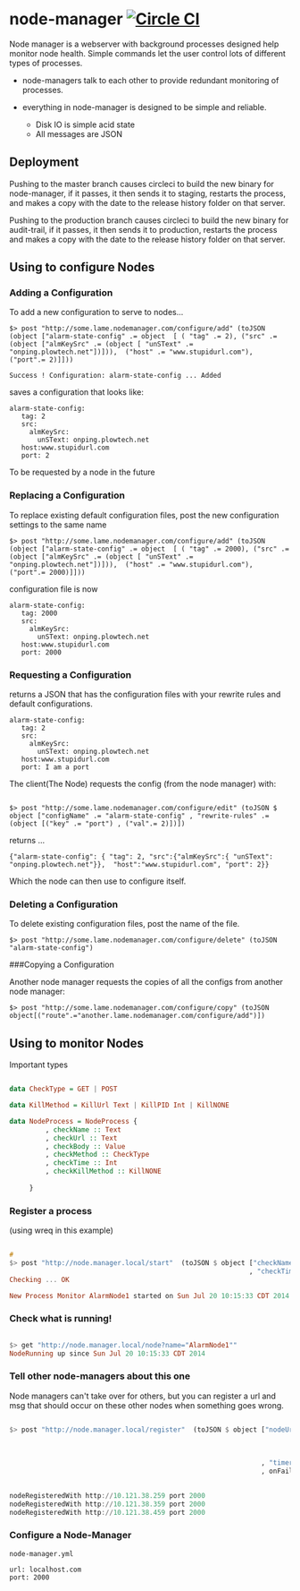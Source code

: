# node-manager [![Circle CI](https://circleci.com/gh/plow-technologies/node-manager.png?style=shield)](https://circleci.com/gh/plow-technologies/node-manager)

Node manager is a webserver with background processes designed help monitor node health.
Simple commands let the user control lots of different types of processes. 

* node-managers talk to each other to provide redundant monitoring of processes.

* everything in node-manager is designed to be simple and reliable.
  * Disk IO is simple acid state
  * All messages are JSON


## Deployment

Pushing to the master branch causes circleci to build the new binary for node-manager, if it passes, it then sends it to staging, restarts the process, and makes a copy with the date to the release history folder on that server.

Pushing to the production branch causes circleci to build the new binary for audit-trail, if it passes, it then sends it to production, restarts the process and makes a copy with the date to the release history folder on that server.

## Using to configure Nodes

### Adding a Configuration

To add a new configuration to serve to nodes...

```
$> post "http://some.lame.nodemanager.com/configure/add" (toJSON (object ["alarm-state-config" .= object  [ ( "tag" .= 2), ("src" .= (object ["almKeySrc" .= (object [ "unSText" .=  "onping.plowtech.net"])])),  ("host" .= "www.stupidurl.com"), ("port".= 2)]]))

Success ! Configuration: alarm-state-config ... Added

```
saves a configuration that looks like:

```
alarm-state-config:
   tag: 2
   src:
     almKeySrc:
       unSText: onping.plowtech.net
   host:www.stupidurl.com
   port: 2

```
To be requested by a node in the future

### Replacing a Configuration

To replace existing default configuration files, post the new configuration settings to the same name

```
$> post "http://some.lame.nodemanager.com/configure/add" (toJSON (object ["alarm-state-config" .= object  [ ( "tag" .= 2000), ("src" .= (object ["almKeySrc" .= (object [ "unSText" .=  "onping.plowtech.net"])])),  ("host" .= "www.stupidurl.com"), ("port".= 2000)]]))

```
configuration file is now

```
alarm-state-config:
   tag: 2000
   src:
     almKeySrc:
       unSText: onping.plowtech.net
   host:www.stupidurl.com
   port: 2000

```


### Requesting a Configuration
returns a JSON that has the configuration files with your rewrite rules and default configurations.

```
alarm-state-config:
   tag: 2
   src:
     almKeySrc:
       unSText: onping.plowtech.net
   host:www.stupidurl.com
   port: I am a port

```
The client(The Node) requests the config (from the node manager) with:

```

$> post "http://some.lame.nodemanager.com/configure/edit" (toJSON $ object ["configName" .= "alarm-state-config" , "rewrite-rules" .= (object [("key" .= "port") , ("val".= 2)])])

```

returns ...

```
{"alarm-state-config": { "tag": 2, "src":{"almKeySrc":{ "unSText": "onping.plowtech.net"}},  "host":"www.stupidurl.com", "port": 2}}
```

Which the node can then use to configure itself.

### Deleting a Configuration

To delete existing configuration files, post the name of the file.

```
$> post "http://some.lame.nodemanager.com/configure/delete" (toJSON "alarm-state-config")

```

###Copying a Configuration

Another node manager requests the copies of all the configs from another node manager:

```
$> post "http://some.lame.nodemanager.com/configure/copy" (toJSON object[("route".="another.lame.nodemanager.com/configure/add")]) 

```


## Using to monitor Nodes

Important types

``` haskell

data CheckType = GET | POST

data KillMethod = KillUrl Text | KillPID Int | KillNONE

data NodeProcess = NodeProcess {
         , checkName :: Text
         , checkUrl :: Text
         , checkBody :: Value
         , checkMethod :: CheckType
         , checkTime :: Int
         , checkKillMethod :: KillNONE
         
     }
```

### Register a process
(using wreq in this example)

``` haskell

#
$> post "http://node.manager.local/start"  (toJSON $ object ["checkName" .= "AlarmNode1" , "checkUrl" .= "http://10.121.38.159:2233/alarm-status" , "checkBody" .= (toJSON $ object ["alarmId1" .= 3]) , "checkMethod" .= POST 
                                                            , "checkTime" .= 3600 , "checkKillMethod" .= (KillUrl "http://10.121.38.159:2233/kill-me" ) ])
Checking ... OK

New Process Monitor AlarmNode1 started on Sun Jul 20 10:15:33 CDT 2014

```


### Check what is running!

``` haskell

$> get "http://node.manager.local/node?name="AlarmNode1"" 
NodeRunning up since Sun Jul 20 10:15:33 CDT 2014

```


### Tell other node-managers about this one

Node managers can't take over for others, but you can register a url and msg that should occur on these other nodes when something goes wrong.

``` haskell

$> post "http://node.manager.local/register"  (toJSON $ object ["nodeUrls" .= ["url" .= "http://10.121.38.159" , "port" .= 2000
                                                                              ,"url" .= "http://10.121.38.259" , "port" .= 2000
                                                                              ,"url" .= "http://10.121.38.359" , "port" .= 2000
                                                                              ,"url" .= "http://10.121.38.459" , "port" .= 2000 ]
                                                               , "timer" .= 3600
                                                               , onFail .= [ "url" .= "http://10.121.38.159:3111/cryout" , "message" .= (object [msg .= "AlarmNode1 has failed"])
                                                                            ,"method" .= POST ] ])

nodeRegisteredWith http://10.121.38.259 port 2000
nodeRegisteredWith http://10.121.38.359 port 2000
nodeRegisteredWith http://10.121.38.459 port 2000


```



### Configure a Node-Manager

```
node-manager.yml
```

```
url: localhost.com
port: 2000
```















